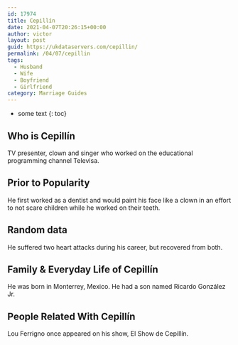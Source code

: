 ```yaml
---
id: 17974
title: Cepillín
date: 2021-04-07T20:26:15+00:00
author: victor
layout: post
guid: https://ukdataservers.com/cepillin/
permalink: /04/07/cepillin
tags:
  - Husband
  - Wife
  - Boyfriend
  - Girlfriend
category: Marriage Guides
---
```


* some text
{: toc}


## Who is Cepillín



TV presenter, clown and singer who worked on the educational programming channel Televisa. 

                
                
                
## Prior to Popularity



He first worked as a dentist and would paint his face like a clown in an effort to not scare children while he worked on their teeth.

                
                
                
## Random data



He suffered two heart attacks during his career, but recovered from both.

                
                
                
## Family & Everyday Life of Cepillín



He was born in Monterrey, Mexico. He had a son named Ricardo González Jr.

                
                
                
## People Related With Cepillín



Lou Ferrigno once appeared on his show, El Show de Cepillín.

                
              
            
          
          
          